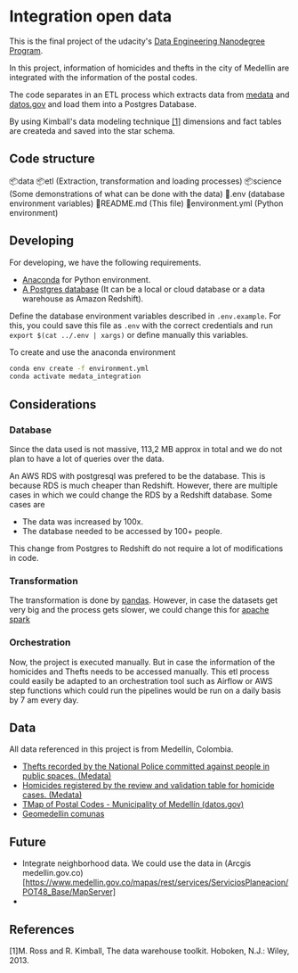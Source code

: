 # Integration open data

This is the final project of the udacity's
[Data Engineering Nanodegree Program](https://www.udacity.com/course/data-engineer-nanodegree--nd027?utm_source=gsem_brand&utm_medium=ads_r&utm_campaign=12908423264_c_individuals&utm_term=123085792713&utm_keyword=nanodegree%20data%20engineer_e&gclid=CjwKCAjws8yUBhA1EiwAi_tpERI2Q4lWT-GS2_nJVLj272T1eeszn_Ow11sOMNzrOseyS89JrYxLHhoCnlEQAvD_BwE).  
  
In this project, information of homicides and thefts in the city of Medellin
are integrated with the information of the postal codes.  

The code separates in an ETL process which extracts data from 
[medata](http://medata.gov.co/) and
[datos.gov](https://www.datos.gov.co/Ordenamiento-Territorial/)
and load them into a Postgres Database.  
  
By using Kimball's data modeling technique [[1]](#1) dimensions and fact tables
are createda and saved into the star schema.

## Code structure
📦data
📦etl (Extraction, transformation and loading processes)
📦science (Some demonstrations of what can be done with the data)
📜.env (database environment variables)
📜README.md (This file)
📜environment.yml (Python environment)

## Developing

For developing, we have the following requirements.
- [Anaconda](https://www.anaconda.com/) for Python environment.
- [A Postgres database](https://www.postgresql.org/) (It can be a local or cloud database or a data warehouse as Amazon Redshift).  
  
Define the database environment variables described in `.env.example`.
For this, you could save this file as `.env` with the correct credentials and
run `export $(cat ../.env | xargs)` or define manually this variables.  
  
To create and use the anaconda environment
```bash
conda env create -f environment.yml
conda activate medata_integration
```

## Considerations

### Database

Since the data used is not massive, 113,2 MB approx in total and we
do not plan to have a lot of queries over the data.

An AWS RDS with postgresql was prefered to be the database. This is because
RDS is much cheaper than Redshift. However, there are multiple cases in which
we could change the RDS by a Redshift database. Some cases are
- The data was increased by 100x.
- The database needed to be accessed by 100+ people.
  
This change from Postgres to Redshift do not require a lot of modifications
in code.

### Transformation

The transformation is done by [pandas](https://pandas.pydata.org/). However,
in case the datasets get very big and the process gets slower, we could change
this for [apache spark](https://spark.apache.org/)

### Orchestration

Now, the project is executed manually. But in case the information of the
homicides and Thefts needs to be accessed manually. This etl process could
easily be adapted to an orchestration tool such as Airflow or
AWS step functions which could run the pipelines would be run
on a daily basis by 7 am every day.



## Data
All data referenced in this project is from Medellín, Colombia.

- [Thefts recorded by the National Police committed against people in public spaces. (Medata)](http://medata.gov.co/dataset/hurto-persona)
- [Homicides registered by the review and validation table for homicide cases. (Medata)](http://medata.gov.co/dataset/homicidio)
- [TMap of Postal Codes - Municipality of Medellín (datos.gov)](https://www.datos.gov.co/Ordenamiento-Territorial/Mapa-de-C-digos-Postales-Municipio-de-Medell-n/9z4i-tgzy)
- [Geomedellin comunas](https://geomedellin-m-medellin.opendata.arcgis.com/datasets/7a8ad9f85799453e9dab4dc0c8c80bb3_3/api)


## Future

- Integrate neighborhood data. We could use the data in (Arcgis medellin.gov.co)[https://www.medellin.gov.co/mapas/rest/services/ServiciosPlaneacion/POT48_Base/MapServer]
- 

## References

<a id="1">[1]</a>M. Ross and R. Kimball, The data warehouse toolkit. Hoboken, N.J.: Wiley, 2013.
